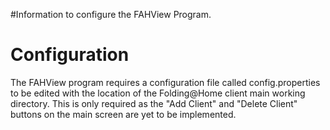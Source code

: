 #Information to configure the FAHView Program.

# Configuration #

The FAHView program requires a configuration file called config.properties to be edited with the location of the Folding@Home client main working directory. This is only required as the "Add Client" and "Delete Client" buttons on the main screen are yet to be implemented.